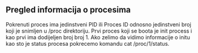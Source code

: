## Pregled informacija o procesima

Pokrenuti proces ima jedinstveni PID ili Proces ID odnosno jedinstveni broj koji je snimljen u /proc direktoriju. Prvi proces koji se boota je init process i kao prvi ima dodijeljen broj broj 1. Ako zelimo da vidimo informacije o initu kao sto je status procesa pokrecemo komandu cat /proc/1/status.


